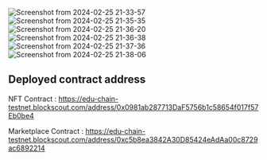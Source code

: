 ![Screenshot from 2024-02-25 21-33-57](https://github.com/Thackermahima/Lucky-panda/assets/81761152/78a3055f-a8bc-4fb5-a0d5-0b6bb3cb26bd)
![Screenshot from 2024-02-25 21-35-35](https://github.com/Thackermahima/Lucky-panda/assets/81761152/5dbccf36-2f53-4595-8d14-40e994d99402)
![Screenshot from 2024-02-25 21-36-20](https://github.com/Thackermahima/Lucky-panda/assets/81761152/9a45cffe-0701-4efd-a5e3-e5370a0ffa8d)
![Screenshot from 2024-02-25 21-36-38](https://github.com/Thackermahima/Lucky-panda/assets/81761152/573c75c4-bac4-4f43-baed-41d1986a0b6e)
![Screenshot from 2024-02-25 21-37-36](https://github.com/Thackermahima/Lucky-panda/assets/81761152/0eced1b1-6573-4873-b970-e54c10920d96)
![Screenshot from 2024-02-25 21-38-06](https://github.com/Thackermahima/Lucky-panda/assets/81761152/28add316-13a2-4141-b13a-3f789b2b1634)


## Deployed contract address

NFT Contract  : https://edu-chain-testnet.blockscout.com/address/0x0981ab287713DaF5756b1c58654f017f57Eb0be4

Marketplace Contract :  https://edu-chain-testnet.blockscout.com/address/0xc5b8ea3842A30D85424eAdAa00c8729ac6892214





